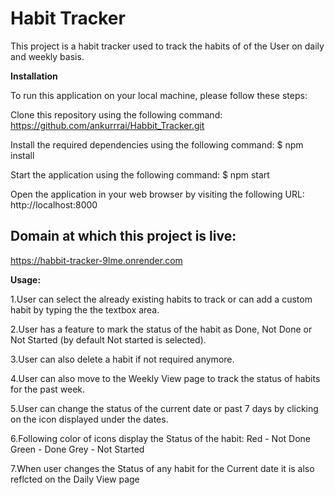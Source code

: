 # Habit Tracker
This project is a habit tracker used to track the habits of of the User on daily and weekly basis.

**Installation**

To run this application on your local machine, please follow these steps:

Clone this repository using the following command:
https://github.com/ankurrrai/Habbit_Tracker.git


Install the required dependencies using the following command:
$ npm install 

Start the application using the following command:
$ npm start 

Open the application in your web browser by visiting the following URL: <br>
http://localhost:8000 <br>

## Domain at which this project is live: <br>
https://habbit-tracker-9lme.onrender.com

**Usage:**

1.User can select the already existing habits to track or can add a custom habit by typing the the textbox area.

2.User has a feature to mark the status of the habit as Done, Not Done or Not Started (by default Not started is selected).

3.User can also delete a habit if not required anymore.

4.User can also move to the Weekly View page to track the status of habits for the past week.

5.User can change the status of the current date or past 7 days by clicking on the icon displayed under the dates.

6.Following color of icons display the Status of the habit:
Red - Not Done
Green - Done
Grey - Not Started

7.When user changes the Status of any habit for the Current date it is also reflcted on the Daily View page

